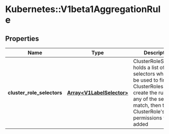 # Kubernetes::V1beta1AggregationRule

## Properties
Name | Type | Description | Notes
------------ | ------------- | ------------- | -------------
**cluster_role_selectors** | [**Array&lt;V1LabelSelector&gt;**](V1LabelSelector.md) | ClusterRoleSelectors holds a list of selectors which will be used to find ClusterRoles and create the rules. If any of the selectors match, then the ClusterRole&#39;s permissions will be added | [optional] 



